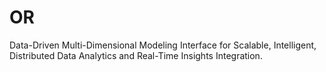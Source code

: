 # OR
Data-Driven Multi-Dimensional Modeling Interface for Scalable, Intelligent, Distributed Data Analytics and Real-Time Insights Integration.
